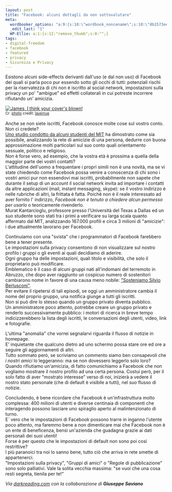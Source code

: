 ```yaml
--- 
layout: post
title: "Facebook: alcuni dettagli da non sottovalutare"
meta: 
  wordbooker_options: "a:9:{s:18:\"wordbook_noncename\";s:10:\"db1573ee12\";s:18:\"wordbook_page_post\";s:15:\"131388540210117\";s:18:\"wordbook_orandpage\";s:1:\"1\";s:23:\"wordbook_default_author\";s:1:\"1\";s:23:\"wordbook_extract_length\";s:3:\"256\";s:19:\"wordbook_actionlink\";s:3:\"300\";s:26:\"wordbooker_publish_default\";s:2:\"on\";s:18:\"wordbook_attribute\";s:7:\"%title%\";s:29:\"wordbooker_status_update_text\";s:35:\": New blog post :  %title% - %link%\";}"
  _edit_last: "1"
  WP-Ellie: a:1:{s:12:"remove_thumb";s:0:"";}
tags: 
- digital-freedom
- facebook
- featured
- privacy
- Sicurezza e Privacy
---
```

Esistono alcuni side-effects derivanti dall'uso (e dal non uso) di Facebook dei quali si parla poco pur essendo sotto gli occhi di tutti: potenziali rischi per la riservatezza di chi non è iscritto al social network, impostazioni sulla privacy un po' "ambigue" ed effetti collaterali in cui potreste incorrere rifiutando un' amicizia.  
  
<a href="http://www.flickr.com/photos/23912576@N05/2962194797/" title="James, I think your cover's blown!" target="_blank"><img src="http://farm4.static.flickr.com/3179/2962194797_06b1dc08ac.jpg" alt="James, I think your cover's blown!" border="0" /></a>  
<small><a href="http://creativecommons.org/licenses/by/2.0/" title="Attribution License" target="_blank"><img src="http://www.lastknight.com/wp-content/plugins/photo-dropper/images/cc.png" alt="Creative Commons License" border="0" width="16" height="16" align="absmiddle" /></a> <a href="http://www.photodropper.com/photos/" target="_blank">photo</a> credit: <a href="http://www.flickr.com/photos/23912576@N05/2962194797/" title="laverrue" target="_blank">laverrue</a></small>
  
Anche se non siete iscritti, Facebook conosce molte cose sul vostro conto. Non ci credete?  
[Uno studio condotto da alcuni studenti del MIT][1] ha dimostrato come sia possibile, analizzando la rete di amicizie di una persona, dedurre con buona approssimazione molti particolari sul suo conto quali orientamento sessuale, politico e religioso.  
Non è forse vero, ad esempio, che la vostra età è prossima a quella della maggior parte dei vostri contatti?  
L'attitudine dell'uomo a frequentare i propri simili non è una novità, ma se vi state chiedendo come Facebook possa venire a conoscenza di chi sono i vostri amici pur non essendovi mai iscritti, probabilmente non sapete che durante il setup di un account il social network invita ad importare i contatti da altre applicazioni (mail, instant messaging, skype): se il vostro indirizzo è nelle rubriche di altri, la frittata è fatta.
Poichè non è il reale interessato ad aver fornito l' indirizzo, *Facebook non è tenuto a chiedere alcun permesso per usarlo* o teoricamente rivenderlo.  
Murat Kantarcioglu, professore presso l'Università del Texas a Dallas ed un suo studente sono stati tra i primi a verificare su larga scala quanto affermato dal MIT, analizzando 167.000 profili e circa 3 milioni di "amicizie": i due attualmente lavorano per Facebook.  
  
Continuiamo con una "svista" che i programmatori di Facebook farebbero bene a tener presente.  
Le impostazioni sulla privacy consentono di non visualizzare sul nostro profilo i gruppi o gli eventi ai quali decidiamo di aderire.  
Ogni gruppo ha delle impostazioni, quali titolo e visibilità, che solo il proprietario può modificare.  
Emblematico è il caso di alcuni gruppi nati all'indomani del terremoto in Abruzzo, che dopo aver raggiunto un cospicuo numero di sostenitori cambiarono nome in favore di una causa meno nobile: ["Sosteniamo Silvio Berlusconi"][2].  
Per evitare il ripetersi di tali episodi, se oggi un amministratore cambia il nome del proprio gruppo, una notifica giunge a tutti gli iscritti.  
Non si può dire lo stesso quando un gruppo privato diventa pubblico.  
Un amministratore poco attento, potrebbe creare un gruppo privato e renderlo successivamente pubblico: i motori di ricerca in breve tempo indicizzerebbero la lista degli iscritti, le conversazioni degli utenti, video, link e fotografie.  
  
L'ultima "anomalia" che vorrei segnalarvi riguarda il flusso di notizie in homepage.  
E' inquietante che qualcuno dietro ad uno schermo possa stare ore ed ore a seguire gli aggiornamenti di altri.  
Tutto sommato però, se scriviamo un commento siamo ben consapevoli che *i nostri amici* lo leggeranno: ma se non dovessero leggerlo solo loro?  
Quando rifiutiamo un'amicizia, di fatto comunichiamo a Facebook che non vogliamo mostrare il nostro profilo ad una certa persona. Costui però, per il solo fatto di aver "mostrato interesse" verso di noi, inizierà a vedere il nostro stato personale (che di default è visibile a tutti), nel *suo* flusso di notizie.  
  
Concludendo, è bene ricordare che Facebook è un'infrastruttura molto complessa: 400 milioni di utenti e diverse centinaia di componenti che interagendo possono lasciare uno spiraglio aperto al malintenzionato di turno.  
E` vero che le impostazioni di Facebook possono trarre in inganno l'utente poco attento, ma faremmo bene a non dimenticare mai che Facebook non è un ente di beneficenza, bensì un'azienda che guadagna grazie ai dati personali dei suoi utenti!  
Forse è per questo che le impostazioni di default non sono poi così restrittive?  
I più paranoici tra noi lo sanno bene, tutto ciò che arriva in rete smette di appartenerci.  
"Impostazioni sulla privacy", "Gruppi di amici" o "Regole di pubblicazione" sono solo palliativi. Vale la solita vecchia massima: "se vuoi che una cosa resti segreta, tienila per te!"  
  
<i>Via [darkreading.com][3] con la collaborazione di **Giuseppe Saviano**</i>  
  
[1]:    http://www.boston.com/bostonglobe/ideas/articles/2009/09/20/project_gaydar_an_mit_experiment_raises_new_questions_about_online_privacy/
[2]:    http://www.repubblica.it/politica/2009/12/14/news/facebook_il_giallo_dei_gruppi_pro_berlusconi_nati_in_una_notte_trasformando_altre_pagine-1822093/
[3]:    http://darkreading.com/blog/archives/2010/05/indirect_facebo.html 
